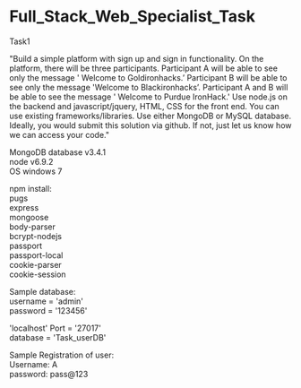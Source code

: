 # Full_Stack_Web_Specialist_Task
Task1</br>

"Build a simple platform with sign up and sign in functionality. On the platform, there will be three participants. Participant A will be able to see only the message ' Welcome to Goldironhacks.’ Participant B will be able to see only the message 'Welcome to Blackironhacks’. Participant A and B will be able to see the message ' Welcome to Purdue IronHack.'
Use node.js on the backend and javascript/jquery, HTML, CSS for the front end. You can use existing frameworks/libraries. Use either MongoDB or MySQL database.
Ideally, you would submit this solution via github. If not, just let us know how we can access your code."</br>

MongoDB database v3.4.1</br>
node v6.9.2</br>
OS windows 7</br>

npm install:</br>
pugs</br>
express</br>
mongoose</br>
body-parser</br>
bcrypt-nodejs</br>
passport</br>
passport-local</br>
cookie-parser</br>
cookie-session</br>

Sample database:</br>
username = 'admin'</br>
password = '123456'</br>

'localhost' Port = '27017'</br>
database = 'Task_userDB'</br>


Sample Registration of user:</br>
Username: A</br>
password: pass@123</br>
